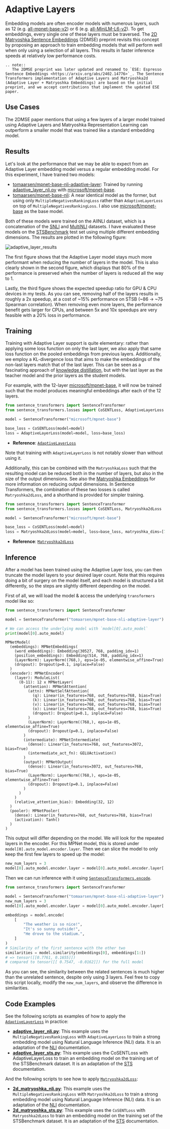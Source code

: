 # Adaptive Layers

Embedding models are often encoder models with numerous layers, such as 12 (e.g. [all-mpnet-base-v2](https://huggingface.co/sentence-transformers/all-mpnet-base-v2)) or 6 (e.g. [all-MiniLM-L6-v2](https://huggingface.co/sentence-transformers/all-MiniLM-L6-v2)). To get embeddings, every single one of these layers must be traversed. The [2D Matryoshka Sentence Embeddings](https://arxiv.org/abs/2402.14776v1) (2DMSE) preprint revisits  this concept by proposing an approach to train embedding models that will perform well when only using a selection of all layers. This results in faster inference speeds at relatively low performance costs.

```{eval-rst}
.. note::
   The 2DMSE preprint was later updated and renamed to `ESE: Espresso Sentence Embeddings <https://arxiv.org/abs/2402.14776>`_. The Sentence Transformers implementation of Adaptive Layers and Matryoshka2d (Adaptive Layer + Matryoshka Embeddings) are based on the initial preprint, and we accept contributions that implement the updated ESE paper.
```

## Use Cases

The 2DMSE paper mentions that using a few layers of a larger model trained using Adaptive Layers and Matryoshka Representation Learning can outperform a smaller model that was trained like a standard embedding model.

## Results

Let's look at the performance that we may be able to expect from an Adaptive Layer embedding model versus a regular embedding model. For this experiment, I have trained two models:

* [tomaarsen/mpnet-base-nli-adaptive-layer](https://huggingface.co/tomaarsen/mpnet-base-nli-adaptive-layer): Trained by running [adaptive_layer_nli.py](adaptive_layer_nli.py) with [microsoft/mpnet-base](https://huggingface.co/microsoft/mpnet-base).
* [tomaarsen/mpnet-base-nli](https://huggingface.co/tomaarsen/mpnet-base-nli): A near identical model as the former, but using only `MultipleNegativesRankingLoss` rather than `AdaptiveLayerLoss` on top of `MultipleNegativesRankingLoss`. I also use [microsoft/mpnet-base](https://huggingface.co/microsoft/mpnet-base) as the base model.

Both of these models were trained on the AllNLI dataset, which is a concatenation of the [SNLI](https://huggingface.co/datasets/snli) and [MultiNLI](https://huggingface.co/datasets/multi_nli) datasets. I have evaluated these models on the [STSBenchmark](https://huggingface.co/datasets/mteb/stsbenchmark-sts) test set using multiple different embedding dimensions. The results are plotted in the following figure:

![adaptive_layer_results](https://huggingface.co/tomaarsen/mpnet-base-nli-adaptive-layer/resolve/main/adaptive_layer_results.png)

The first figure shows that the Adaptive Layer model stays much more performant when reducing the number of layers in the model. This is also clearly shown in the second figure, which displays that 80% of the performance is preserved when the number of layers is reduced all the way to 1.

Lastly, the third figure shows the expected speedup ratio for GPU & CPU devices in my tests. As you can see, removing half of the layers results in roughly a 2x speedup, at a cost of ~15% performance on STSB (~86 -> ~75 Spearman correlation). When removing even more layers, the performance benefit gets larger for CPUs, and between 5x and 10x speedups are very feasible with a 20% loss in performance.

## Training

Training with Adaptive Layer support is quite elementary: rather than applying some loss function on only the last layer, we also apply that same loss function on the pooled embeddings from previous layers. Additionally, we employ a KL-divergence loss that aims to make the embeddings of the non-last layers match that of the last layer. This can be seen as a fascinating approach of [knowledge distillation](../distillation/README.md#knowledge-distillation), but with the last layer as the teacher model and the prior layers as the student models.

For example, with the 12-layer [microsoft/mpnet-base](https://huggingface.co/microsoft/mpnet-base), it will now be trained such that the model produces meaningful embeddings after each of the 12 layers.

```python
from sentence_transformers import SentenceTransformer
from sentence_transformers.losses import CoSENTLoss, AdaptiveLayerLoss

model = SentenceTransformer("microsoft/mpnet-base")

base_loss = CoSENTLoss(model=model)
loss = AdaptiveLayerLoss(model=model, loss=base_loss)
```
* **Reference**: <a href="../../../../docs/package_reference/sentence_transformer/losses.html#adaptivelayerloss"><code>AdaptiveLayerLoss</code></a>

Note that training with `AdaptiveLayerLoss` is not notably slower than without using it.

Additionally, this can be combined with the `MatryoshkaLoss` such that the resulting model can be reduced both in the number of layers, but also in the size of the output dimensions. See also the [Matryoshka Embeddings](../matryoshka/README.md) for more information on reducing output dimensions. In Sentence Transformers, the combination of these two losses is called `Matryoshka2dLoss`, and a shorthand is provided for simpler training.

```python
from sentence_transformers import SentenceTransformer
from sentence_transformers.losses import CoSENTLoss, Matryoshka2dLoss

model = SentenceTransformer("microsoft/mpnet-base")

base_loss = CoSENTLoss(model=model)
loss = Matryoshka2dLoss(model=model, loss=base_loss, matryoshka_dims=[768, 512, 256, 128, 64])
```

* **Reference**: <a href="../../../../docs/package_reference/sentence_transformer/losses.html#matryoshka2dloss"><code>Matryoshka2dLoss</code></a>

## Inference

After a model has been trained using the Adaptive Layer loss, you can then truncate the model layers to your desired layer count. Note that this requires doing a bit of surgery on the model itself, and each model is structured a bit differently, so the steps are slightly different depending on the model.

First of all, we will load the model & access the underlying `transformers` model like so:

```python
from sentence_transformers import SentenceTransformer

model = SentenceTransformer("tomaarsen/mpnet-base-nli-adaptive-layer")

# We can access the underlying model with `model[0].auto_model`
print(model[0].auto_model)
```
```
MPNetModel(
  (embeddings): MPNetEmbeddings(
    (word_embeddings): Embedding(30527, 768, padding_idx=1)
    (position_embeddings): Embedding(514, 768, padding_idx=1)
    (LayerNorm): LayerNorm((768,), eps=1e-05, elementwise_affine=True)
    (dropout): Dropout(p=0.1, inplace=False)
  )
  (encoder): MPNetEncoder(
    (layer): ModuleList(
      (0-11): 12 x MPNetLayer(
        (attention): MPNetAttention(
          (attn): MPNetSelfAttention(
            (q): Linear(in_features=768, out_features=768, bias=True)
            (k): Linear(in_features=768, out_features=768, bias=True)
            (v): Linear(in_features=768, out_features=768, bias=True)
            (o): Linear(in_features=768, out_features=768, bias=True)
            (dropout): Dropout(p=0.1, inplace=False)
          )
          (LayerNorm): LayerNorm((768,), eps=1e-05, elementwise_affine=True)
          (dropout): Dropout(p=0.1, inplace=False)
        )
        (intermediate): MPNetIntermediate(
          (dense): Linear(in_features=768, out_features=3072, bias=True)
          (intermediate_act_fn): GELUActivation()
        )
        (output): MPNetOutput(
          (dense): Linear(in_features=3072, out_features=768, bias=True)
          (LayerNorm): LayerNorm((768,), eps=1e-05, elementwise_affine=True)
          (dropout): Dropout(p=0.1, inplace=False)
        )
      )
    )
    (relative_attention_bias): Embedding(32, 12)
  )
  (pooler): MPNetPooler(
    (dense): Linear(in_features=768, out_features=768, bias=True)
    (activation): Tanh()
  )
)
```
This output will differ depending on the model. We will look for the repeated layers in the encoder. For this MPNet model, this is stored under `model[0].auto_model.encoder.layer`. Then we can slice the model to only keep the first few layers to speed up the model:

```python
new_num_layers = 3
model[0].auto_model.encoder.layer = model[0].auto_model.encoder.layer[:new_num_layers]
```

Then we can run inference with it using <a href="../../../../docs/package_reference/sentence_transformer/SentenceTransformer.html#sentence_transformers.SentenceTransformer.encode"><code>SentenceTransformers.encode</code></a>. 

```python
from sentence_transformers import SentenceTransformer

model = SentenceTransformer("tomaarsen/mpnet-base-nli-adaptive-layer")
new_num_layers = 3
model[0].auto_model.encoder.layer = model[0].auto_model.encoder.layer[:new_num_layers]

embeddings = model.encode(
    [
        "The weather is so nice!",
        "It's so sunny outside!",
        "He drove to the stadium.",
    ]
)
# Similarity of the first sentence with the other two
similarities = model.similarity(embeddings[0], embeddings[1:])
# => tensor([[0.7761, 0.1655]])
# compared to tensor([[ 0.7547, -0.0162]]) for the full model
```
As you can see, the similarity between the related sentences is much higher than the unrelated sentence, despite only using 3 layers. Feel free to copy this script locally, modify the `new_num_layers`, and observe the difference in similarities.


## Code Examples

See the following scripts as examples of how to apply the <a href="../../../../docs/package_reference/sentence_transformer/losses.html#adaptivelayerloss"><code>AdaptiveLayerLoss</code></a> in practice:

* **[adaptive_layer_nli.py](adaptive_layer_nli.py)**: This example uses the `MultipleNegativesRankingLoss` with `AdaptiveLayerLoss` to train a strong embedding model using Natural Language Inference (NLI) data. It is an adaptation of the [NLI](../nli/README) documentation.
* **[adaptive_layer_sts.py](adaptive_layer_sts.py)**: This example uses the CoSENTLoss with AdaptiveLayerLoss to train an embedding model on the training set of the STSBenchmark dataset. It is an adaptation of the [STS](../sts/README) documentation.

And the following scripts to see how to apply <a href="../../../../docs/package_reference/sentence_transformer/losses.html#matryoshka2dloss"><code>Matryoshka2dLoss</code></a>:
* **[2d_matryoshka_nli.py](../matryoshka/2d_matryoshka_nli.py)**: This example uses the `MultipleNegativesRankingLoss` with `Matryoshka2dLoss` to train a strong embedding model using Natural Language Inference (NLI) data. It is an adaptation of the [NLI](../nli/README) documentation.
* **[2d_matryoshka_sts.py](../matryoshka/2d_matryoshka_sts.py)**: This example uses the `CoSENTLoss` with `Matryoshka2dLoss` to train an embedding model on the training set of the STSBenchmark dataset. It is an adaptation of the [STS](../sts/README) documentation.
